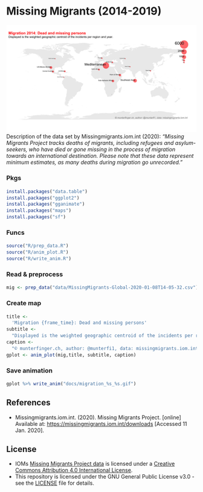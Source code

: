 # Missing Migrants (2014-2019)

![](docs/migration_2014_2019.gif)
Description of the data set by Missingmigrants.iom.int (2020): *“Missing Migrants Project tracks deaths of migrants, including refugees and asylum-seekers, who have died or gone missing in the process of migration towards an international destination. Please note that these data represent minimum estimates, as many deaths during migration go unrecorded.”*

### Pkgs

``` r
install.packages("data.table")
install.packages("ggplot2")
install.packages("gganimate")
install.packages("maps")
install.packages("sf")
```

### Funcs

``` r
source("R/prep_data.R") 
source("R/anim_plot.R")
source("R/write_anim.R") 
```

### Read & preprocess

``` r
mig <- prep_data("data/MissingMigrants-Global-2020-01-08T14-05-32.csv")
```

### Create map

``` r
title <- 
  'Migration {frame_time}: Dead and missing persons'
subtitle <- 
  "Displayed is the weighted geographic centroid of the incidents per region and year."
caption <- 
  "© munterfinger.ch, author: @munterfi1, data: missingmigrants.iom.int"
gplot <- anim_plot(mig,title, subtitle, caption)
```

### Save animation

``` r
gplot %>% write_anim("docs/migration_%s_%s.gif")
```

## References

* Missingmigrants.iom.int. (2020). Missing Migrants Project. [online] Available at: https://missingmigrants.iom.int/downloads [Accessed 11 Jan. 2020].

## License

* IOMs [Missing Migrants Project data](https://missingmigrants.iom.int/downloads) is licensed under a [Creative Commons Attribution 4.0 International License](https://creativecommons.org/licenses/by/4.0/).
* This repository is licensed under the GNU General Public License v3.0 - see the [LICENSE](LICENSE) file for details.

